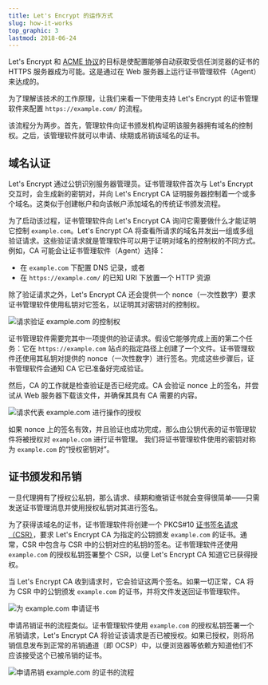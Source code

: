```yaml
---
title: Let's Encrypt 的运作方式
slug: how-it-works
top_graphic: 3
lastmod: 2018-06-24
---
```


Let's Encrypt 和 [ACME 协议](https://ietf-wg-acme.github.io/acme/)的目标是使配置能够自动获取受信任浏览器的证书的 HTTPS 服务器成为可能。这是通过在 Web 服务器上运行证书管理软件（Agent）来达成的。

为了理解该技术的工作原理，让我们来看一下使用支持 Let's Encrypt 的证书管理软件来配置 `https://example.com/` 的流程。

该流程分为两步。首先，管理软件向证书颁发机构证明该服务器拥有域名的控制权。之后，该管理软件就可以申请、续期或吊销该域名的证书。

## 域名认证

Let's Encrypt 通过公钥识别服务器管理员。证书管理软件首次与 Let's Encrypt 交互时，会生成新的密钥对，并向 Let's Encrypt CA 证明服务器控制着一个或多个域名。这类似于创建帐户和向该帐户添加域名的传统证书颁发流程。

为了启动该过程，证书管理软件向 Let's Encrypt CA 询问它需要做什么才能证明它控制 `example.com`。Let's Encrypt CA 将查看所请求的域名并发出一组或多组验证请求。这些验证请求就是管理软件可以用于证明对域名的控制权的不同方式。例如，CA 可能会让证书管理软件（Agent）选择：
* 在 `example.com` 下配置 DNS 记录，或者
* 在 `https://example.com/` 的已知 URI 下放置一个 HTTP 资源

除了验证请求之外，Let's Encrypt CA 还会提供一个 nonce（一次性数字）要求证书管理软件使用私钥对它签名，以证明其对密钥对的控制权。

<div class="howitworks-figure">
<img alt="请求验证 example.com 的控制权"
     src="/images/howitworks_challenge.png"/>
</div>

证书管理软件需要完其中一项提供的验证请求。假设它能够完成上面的第二个任务：它在 `https://example.com` 站点的指定路径上创建了一个文件。证书管理软件还使用其私钥对提供的 nonce（一次性数字）进行签名。完成这些步骤后，证书管理软件会通知 CA 它已准备好完成验证。

然后，CA 的工作就是检查验证是否已经完成。CA 会验证 nonce 上的签名，并尝试从 Web 服务器下载该文件，并确保其具有 CA 需要的内容。

<div class="howitworks-figure">
<img alt="请求代表 example.com 进行操作的授权"
     src="/images/howitworks_authorization.png"/>
</div>

如果 nonce 上的签名有效，并且验证也成功完成，那么由公钥代表的证书管理软件将被授权对 `example.com` 进行证书管理。 我们将证书管理软件使用的密钥对称为 `example.com` 的“授权密钥对”。


## 证书颁发和吊销

一旦代理拥有了授权公私钥，那么请求、续期和撤销证书就会变得很简单——只需发送证书管理消息并使用授权私钥对其进行签名。

为了获得该域名的证书，证书管理软件将创建一个 PKCS#10 [证书签名请求（CSR）](https://tools.ietf.org/html/rfc2986)，要求 Let's Encrypt CA 为指定的公钥颁发 `example.com` 的证书。通常，CSR 中包含与 CSR 中的公钥对应的私钥的签名。证书管理软件还使用 `example.com` 的授权私钥签署整个 CSR，以便 Let's Encrypt CA 知道它已获得授权。

当 Let's Encrypt CA 收到请求时，它会验证这两个签名。如果一切正常，CA 将为 CSR 中的公钥颁发 `example.com` 的证书，并将文件发送回证书管理软件。

<div class="howitworks-figure">
<img alt="为 example.com 申请证书"
     src="/images/howitworks_certificate.png"/>
</div>

申请吊销证书的流程类似。证书管理软件使用 `example.com` 的授权私钥签署一个吊销请求，Let's Encrypt CA 将验证该请求是否已被授权。如果已授权，则将吊销信息发布到正常的吊销通道（即 OCSP）中，以便浏览器等依赖方知道他们不应该接受这个已被吊销的证书。

<div class="howitworks-figure">
<img alt="申请吊销 example.com 的证书的流程"
     src="/images/howitworks_revocation.png"/>
</div>

